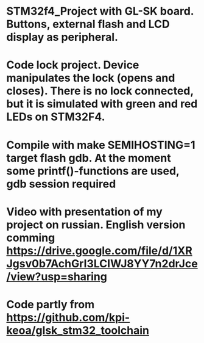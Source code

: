 # STM32f4_Project with GL-SK board. Buttons, external flash and LCD display as peripheral.

# Code lock project. Device manipulates the lock (opens and closes). There is no lock connected, but it is simulated with green and red LEDs on STM32F4.

# Compile with make SEMIHOSTING=1 target flash gdb. At the moment some printf()-functions are used, gdb session required

# Video with presentation of my project on russian. English version comming https://drive.google.com/file/d/1XRJgsv0b7AchGrI3LCIWJ8YY7n2drJce/view?usp=sharing

# Code partly from https://github.com/kpi-keoa/glsk_stm32_toolchain

